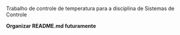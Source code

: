 Trabalho de controle de temperatura para a disciplina de Sistemas de Controle

**Organizar README.md futuramente**
